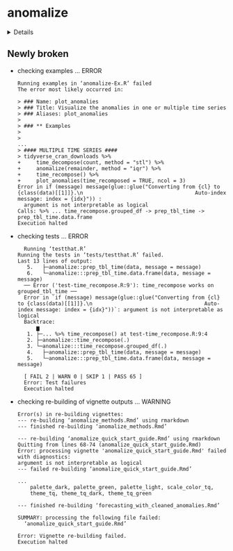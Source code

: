 # anomalize

<details>

* Version: 0.2.2
* GitHub: https://github.com/business-science/anomalize
* Source code: https://github.com/cran/anomalize
* Date/Publication: 2020-10-20 18:50:03 UTC
* Number of recursive dependencies: 199

Run `cloud_details(, "anomalize")` for more info

</details>

## Newly broken

*   checking examples ... ERROR
    ```
    Running examples in ‘anomalize-Ex.R’ failed
    The error most likely occurred in:
    
    > ### Name: plot_anomalies
    > ### Title: Visualize the anomalies in one or multiple time series
    > ### Aliases: plot_anomalies
    > 
    > ### ** Examples
    > 
    > 
    ...
    > #### MULTIPLE TIME SERIES ####
    > tidyverse_cran_downloads %>%
    +     time_decompose(count, method = "stl") %>%
    +     anomalize(remainder, method = "iqr") %>%
    +     time_recompose() %>%
    +     plot_anomalies(time_recomposed = TRUE, ncol = 3)
    Error in if (message) message(glue::glue("Converting from {cl} to {class(data)[[1]]}.\n                                    Auto-index message: index = {idx}")) : 
      argument is not interpretable as logical
    Calls: %>% ... time_recompose.grouped_df -> prep_tbl_time -> prep_tbl_time.data.frame
    Execution halted
    ```

*   checking tests ... ERROR
    ```
      Running ‘testthat.R’
    Running the tests in ‘tests/testthat.R’ failed.
    Last 13 lines of output:
       5.   ├─anomalize::prep_tbl_time(data, message = message)
       6.   └─anomalize:::prep_tbl_time.data.frame(data, message = message)
      ── Error ('test-time_recompose.R:9'): time_recompose works on grouped_tbl_time ──
      Error in `if (message) message(glue::glue("Converting from {cl} to {class(data)[[1]]}.\n                                    Auto-index message: index = {idx}"))`: argument is not interpretable as logical
      Backtrace:
          ▆
       1. ├─... %>% time_recompose() at test-time_recompose.R:9:4
       2. ├─anomalize::time_recompose(.)
       3. └─anomalize:::time_recompose.grouped_df(.)
       4.   ├─anomalize::prep_tbl_time(data, message = message)
       5.   └─anomalize:::prep_tbl_time.data.frame(data, message = message)
      
      [ FAIL 2 | WARN 0 | SKIP 1 | PASS 65 ]
      Error: Test failures
      Execution halted
    ```

*   checking re-building of vignette outputs ... WARNING
    ```
    Error(s) in re-building vignettes:
    --- re-building ‘anomalize_methods.Rmd’ using rmarkdown
    --- finished re-building ‘anomalize_methods.Rmd’
    
    --- re-building ‘anomalize_quick_start_guide.Rmd’ using rmarkdown
    Quitting from lines 68-74 (anomalize_quick_start_guide.Rmd) 
    Error: processing vignette 'anomalize_quick_start_guide.Rmd' failed with diagnostics:
    argument is not interpretable as logical
    --- failed re-building ‘anomalize_quick_start_guide.Rmd’
    
    ...
        palette_dark, palette_green, palette_light, scale_color_tq,
        theme_tq, theme_tq_dark, theme_tq_green
    
    --- finished re-building ‘forecasting_with_cleaned_anomalies.Rmd’
    
    SUMMARY: processing the following file failed:
      ‘anomalize_quick_start_guide.Rmd’
    
    Error: Vignette re-building failed.
    Execution halted
    ```


